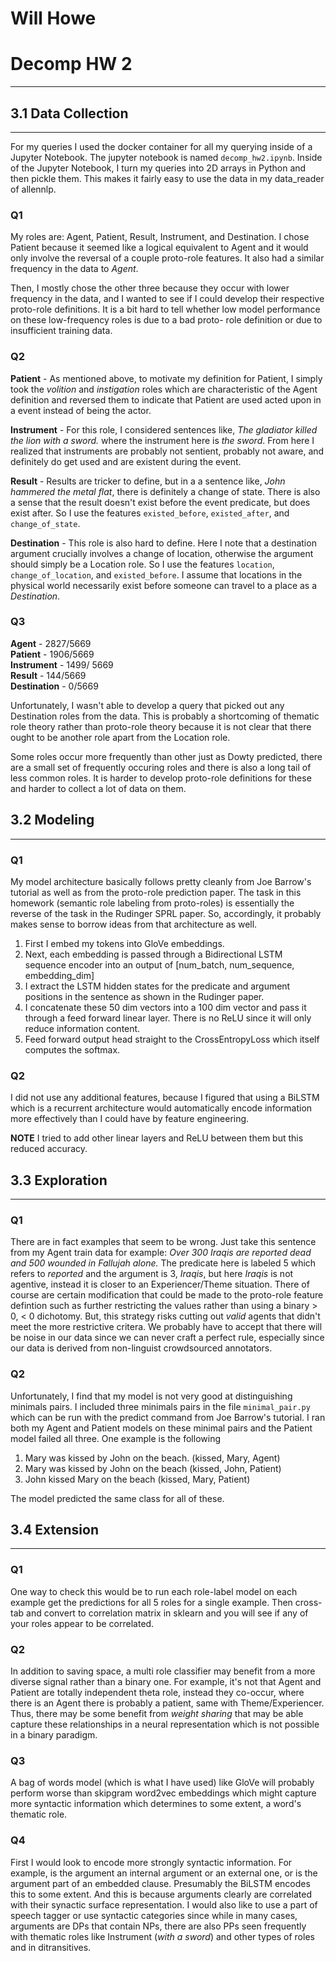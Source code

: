 # Will Howe
# Decomp HW 2
---
## 3.1 Data Collection
---
For my queries I used the docker container for all my querying inside of a Jupyter Notebook.
The jupyter notebook is named `decomp_hw2.ipynb`. Inside of the Jupyter Notebook, I turn my
queries into 2D arrays in Python and then pickle them. This makes it fairly easy to use the data
in my data_reader of allennlp. 

### Q1

My roles are: Agent, Patient, Result, Instrument, and Destination. I chose Patient because it
seemed like a logical equivalent to Agent and it would only involve the reversal of a couple
proto-role features. It also had a similar frequency in the data to *Agent*.

Then, I mostly chose the other three because they occur with lower frequency in the data,
and I wanted to see if I could develop their respective proto-role definitions. It is a bit
hard to tell whether low model performance on these low-frequency roles is due to a bad proto-
role definition or due to insufficient training data. 

### Q2

**Patient** - As mentioned above, to motivate my definition for Patient, I simply took the 
*volition* and *instigation* roles which are characteristic of the Agent definition and reversed
them to indicate that Patient are used acted upon in a event instead of being the actor. 

**Instrument** - For this role, I considered sentences like, *The gladiator killed the lion with a sword.* where the instrument here is *the sword*. From here I realized that instruments are probably not
sentient, probably not aware, and definitely do get used and are existent during the event.

**Result** - Results are tricker to define, but in a a sentence like, *John hammered the metal flat*,
there is definitely a change of state. There is also a sense that the result doesn't exist before
the event predicate, but does exist after. So I use the features `existed_before`, `existed_after`, and 
`change_of_state`. 

**Destination** - This role is also hard to define. Here I note that a destination argument crucially
involves a change of location, otherwise the argument should simply be a Location role. So I use the 
features `location`, `change_of_location`, and `existed_before`. I assume that locations in the physical
world necessarily exist before someone can travel to a place as a *Destination*.


### Q3

**Agent** - 2827/5669 <br>
**Patient** - 1906/5669 <br>
**Instrument** - 1499/ 5669 <br>
**Result** - 144/5669 <br>
**Destination** - 0/5669 <br>

Unfortunately, I wasn't able to develop a query that picked out any Destination roles from the data. 
This is probably a shortcoming of thematic role theory rather than proto-role theory because
it is not clear that there ought to be another role apart from the Location role. 

Some roles occur more frequently than other just as Dowty predicted, there are a small set of frequently
occuring roles and there is also a long tail of less common roles. It is harder to develop proto-role
definitions for these and harder to collect a lot of data on them. 

## 3.2 Modeling
---
### Q1 
My model architecture basically follows pretty cleanly from Joe Barrow's tutorial as
well as from the proto-role prediction paper. The task in this homework (semantic role labeling from 
proto-roles) is essentially the reverse of the task in the Rudinger SPRL paper. So, accordingly, it probably makes sense to borrow ideas from that architecture as well.

1) First I embed my tokens into GloVe embeddings. 
2) Next, each embedding is passed through a Bidirectional LSTM sequence encoder into an output of
[num_batch, num_sequence, embedding_dim]
3) I extract the LSTM hidden states for the predicate and argument positions in the sentence as shown in 
the Rudinger paper.
4) I concatenate these 50 dim vectors into a 100 dim vector and pass it through a feed forward linear
layer. There is no ReLU since it will only reduce information content. 
5) Feed forward output head straight to the CrossEntropyLoss which itself computes the softmax. 

### Q2
I did not use any additional features, because I figured that using a BiLSTM which is a recurrent
architecture would automatically encode information more effectively than
I could have by feature engineering. 


**NOTE** I tried to add other linear layers and ReLU between them but this reduced accuracy.

## 3.3 Exploration
---
### Q1
There are in fact examples that seem to be wrong. Just take this sentence from my Agent train data for example: *Over 300 Iraqis are reported dead and 500 wounded in Fallujah alone.* The predicate here is labeled 5 which refers to *reported* and the argument is 3, *Iraqis*, but here *Iraqis* is not agentive, instead it is closer to an Experiencer/Theme situation. There of course are certain modification that could be made to the proto-role feature defintion such as further restricting the values rather than 
using a binary > 0, < 0 dichotomy. But, this strategy risks cutting out *valid* agents that didn't meet the more restrictive critera. We probably have to accept that there will be noise in our data since we 
can never craft a perfect rule, especially since our data is derived from non-linguist crowdsourced annotators. 

### Q2

Unfortunately, I find that my model is not very good at distinguishing minimals pairs. I included 
three minimals pairs in the file `minimal_pair.py` which can be run with the predict command from
Joe Barrow's tutorial. I ran both my Agent and Patient models on these minimal pairs and the
Patient model failed all three. One example is the following
1) Mary was kissed by John on the beach. (kissed, Mary, Agent)
2) Mary was kissed by John on the beach (kissed, John, Patient)
3) John kissed Mary on the beach (kissed, Mary, Patient)

The model predicted the same class for all of these. 

## 3.4 Extension
---
### Q1
One way to check this would be to run each role-label model on each example get the predictions for all 5
roles for a single example. Then cross-tab and convert to correlation matrix in sklearn and you will see if any of your roles appear to be correlated. 

### Q2
In addition to saving space, a multi role classifier may benefit from a more diverse signal rather than
a binary one. For example, it's not that Agent and Patient are totally independent theta role, instead 
they co-occur, where there is an Agent there is probably a patient, same with Theme/Experiencer. Thus, 
there may be some benefit from *weight sharing* that may be able capture these relationships in a
neural representation which is not possible in a binary paradigm.

### Q3 
A bag of words model (which is what I have used) like GloVe will probably perform worse than skipgram word2vec embeddings which might capture more syntactic information which determines to some
extent, a word's thematic role.

### Q4
First I would look to encode more strongly syntactic information. For example, is the argument an internal 
argument or an external one, or is the argument part of an embedded clause. Presumably the BiLSTM encodes this to some extent. And this is because arguments clearly are correlated with their synactic surface representation. I would also like to use a part of speech tagger or use syntactic categories since while in many cases, arguments are DPs that contain NPs, there are also PPs seen frequently with thematic roles like Instrument (*with a sword*) and other types of roles and in ditransitives. 


